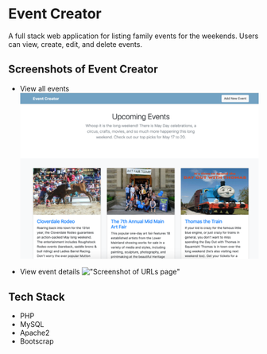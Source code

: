 # Event Creator

A full stack web application for listing family events for the weekends. Users can view, create, edit, and delete events.

## Screenshots of Event Creator
- View all events
!["Screenshot of URLs page"](https://github.com/xiadongdev/event-creator/blob/master/docs/allevents.png?raw=true)

- View event details
!["Screenshot of URLs page"](https://github.com/xiadongdev/later-cart/blob/master/docs/eventdetail.gif?raw=true)

## Tech Stack

- PHP
- MySQL
- Apache2
- Bootscrap